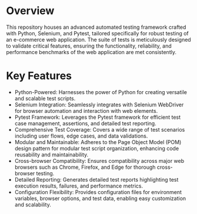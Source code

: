 # Overview
This repository houses an advanced automated testing framework crafted with Python, Selenium, and Pytest, tailored specifically for robust testing of an e-commerce web application. The suite of tests is meticulously designed to validate critical features, ensuring the functionality, reliability, and performance benchmarks of the web application are met consistently.

# Key Features
- Python-Powered: Harnesses the power of Python for creating versatile and scalable test scripts.
- Selenium Integration: Seamlessly integrates with Selenium WebDriver for browser automation and interaction with web elements.
- Pytest Framework: Leverages the Pytest framework for efficient test case management, assertions, and detailed test reporting.
- Comprehensive Test Coverage: Covers a wide range of test scenarios including user flows, edge cases, and data validations.
- Modular and Maintainable: Adheres to the Page Object Model (POM) design pattern for modular test script organization, enhancing code reusability and maintainability.
- Cross-browser Compatibility: Ensures compatibility across major web browsers such as Chrome, Firefox, and Edge for thorough cross-browser testing.
- Detailed Reporting: Generates detailed test reports highlighting test execution results, failures, and performance metrics.
- Configuration Flexibility: Provides configuration files for environment variables, browser options, and test data, enabling easy customization and scalability.
